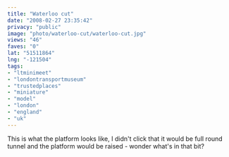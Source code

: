 ```yaml
---
title: "Waterloo cut"
date: "2008-02-27 23:35:42"
privacy: "public"
image: "photo/waterloo-cut/waterloo-cut.jpg"
views: "46"
faves: "0"
lat: "51511864"
lng: "-121504"
tags:
- "ltminimeet"
- "londontransportmuseum"
- "trustedplaces"
- "miniature"
- "model"
- "london"
- "england"
- "uk"
---
```

This is what the platform looks like, I didn't click that it would be  full round tunnel and the platform would be raised - wonder what's in that bit?
